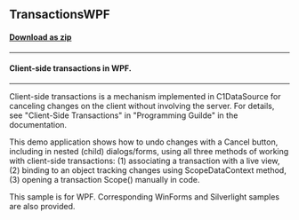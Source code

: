 ## TransactionsWPF
#### [Download as zip](https://downgit.github.io/#/home?url=https://github.com/GrapeCity/ComponentOne-WPF-Samples/tree/master/\NET_4.5.2\C1.WPF.DataSource\CS\TransactionsWPF)
____
#### Client-side transactions in WPF.
____
Client-side transactions is a mechanism implemented in C1DataSource
for canceling changes on the client without involving
the server. For details, see "Client-Side Transactions" in
"Programming Guilde" in the documentation.

This demo application shows how to undo changes with a Cancel button,
including in nested (child) dialogs/forms, using all three methods
of working with client-side transactions:
(1) associating a transaction with a live view, (2) binding to 
an object tracking changes using ScopeDataContext method, (3) opening
a transaction Scope() manually in code.

This sample is for WPF. Corresponding WinForms and Silverlight samples
are also provided.
